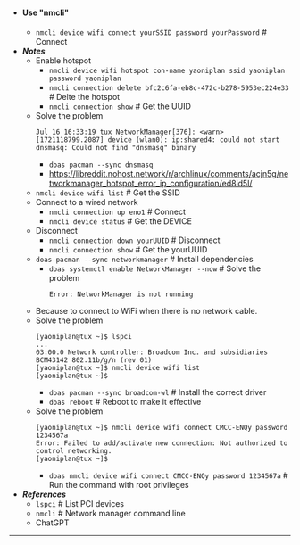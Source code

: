 - #### Use "nmcli"
    - `nmcli device wifi connect yourSSID password yourPassword` # Connect
- ***Notes***
    - Enable hotspot
        - `nmcli device wifi hotspot con-name yaoniplan ssid yaoniplan password yaoniplan`
        - `nmcli connection delete bfc2c6fa-eb8c-472c-b278-5953ec224e33` # Delte the hotspot
        - `nmcli connection show` # Get the UUID
    - Solve the problem
      ```
      Jul 16 16:33:19 tux NetworkManager[376]: <warn>  [1721118799.2087] device (wlan0): ip:shared4: could not start dnsmasq: Could not find "dnsmasq" binary
      ```
        - `doas pacman --sync dnsmasq`
        - https://libreddit.nohost.network/r/archlinux/comments/acjn5g/networkmanager_hotspot_error_ip_configuration/ed8id5l/
    - `nmcli device wifi list` # Get the SSID
    - Connect to a wired network
        - `nmcli connection up eno1` # Connect
        - `nmcli device status` # Get the DEVICE
    - Disconnect
        - `nmcli connection down yourUUID` # Disconnect
        - `nmcli connection show` # Get the yourUUID
    - `doas pacman --sync networkmanager` # Install dependencies
        - `doas systemctl enable NetworkManager --now` # Solve the problem
          ```
          Error: NetworkManager is not running
          ```
    - Because to connect to WiFi when there is no network cable.
    - Solve the problem
      ```
      [yaoniplan@tux ~]$ lspci
      ...
      03:00.0 Network controller: Broadcom Inc. and subsidiaries BCM43142 802.11b/g/n (rev 01)
      [yaoniplan@tux ~]$ nmcli device wifi list
      [yaoniplan@tux ~]$
      ```
        - `doas pacman --sync broadcom-wl` # Install the correct driver
        - `doas reboot` # Reboot to make it effective
    - Solve the problem
      ```
      [yaoniplan@tux ~]$ nmcli device wifi connect CMCC-ENQy password 1234567a
      Error: Failed to add/activate new connection: Not authorized to control networking.
      [yaoniplan@tux ~]$
      ```
        - `doas nmcli device wifi connect CMCC-ENQy password 1234567a` # Run the command with root privileges
- ***References***
    - `lspci` # List PCI devices
    - `nmcli` # Network manager command line
    - ChatGPT
- ---
